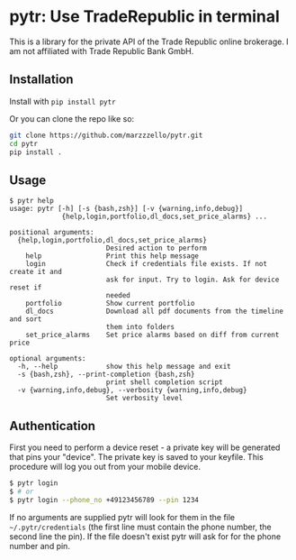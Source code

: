 # pytr: Use TradeRepublic in terminal

This is a library for the private API of the Trade Republic online brokerage. I am not affiliated with Trade Republic Bank GmbH.

## Installation

Install with `pip install pytr`

Or you can clone the repo like so:

```sh
git clone https://github.com/marzzzello/pytr.git
cd pytr
pip install .
```

## Usage

```
$ pytr help
usage: pytr [-h] [-s {bash,zsh}] [-v {warning,info,debug}]
             {help,login,portfolio,dl_docs,set_price_alarms} ...

positional arguments:
  {help,login,portfolio,dl_docs,set_price_alarms}
                        Desired action to perform
    help                Print this help message
    login               Check if credentials file exists. If not create it and
                        ask for input. Try to login. Ask for device reset if
                        needed
    portfolio           Show current portfolio
    dl_docs             Download all pdf documents from the timeline and sort
                        them into folders
    set_price_alarms    Set price alarms based on diff from current price

optional arguments:
  -h, --help            show this help message and exit
  -s {bash,zsh}, --print-completion {bash,zsh}
                        print shell completion script
  -v {warning,info,debug}, --verbosity {warning,info,debug}
                        Set verbosity level
```

## Authentication

First you need to perform a device reset - a private key will be generated that pins your "device". The private key is saved to your keyfile. This procedure will log you out from your mobile device.

```sh
$ pytr login
$ # or
$ pytr login --phone_no +49123456789 --pin 1234
```

If no arguments are supplied pytr will look for them in the file `~/.pytr/credentials` (the first line must contain the phone number, the second line the pin). If the file doesn't exist pytr will ask for for the phone number and pin.
